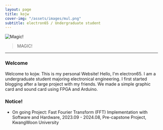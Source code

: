 ```yaml
---
layout: page
title: kojw
cover-img: "/assets/images/mul.png"
subtitle: electron65 / Undergraduate student
---
```


![Magic!](/assets/img/magic.gif)


> MAGIC!

---
### Welcome
Welcome to kojw. This is my personal Website! Hello, I'm electron65. I am a undergraduate student majoring electronical engineering. I first started blogging after a large project with my friends. We made a simple graphic card and sound card using FPGA and Arduino. 
### Notice!
* On going Project: Fast Fourier Transform (FFT) Implementation with Software and Hardware, 2023.09 - 2024.08, Pre-capstone Project, KwangWoon University

